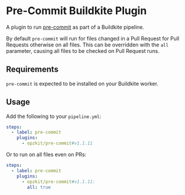 # Pre-Commit Buildkite Plugin

A plugin to run [pre-commit](https://pre-commit.com/) as part of a Buildkite pipeline.

By default `pre-commit` will run for files changed in a Pull Request for Pull Requests otherwise on all files.
This can be overridden with the `all` parameter, causing all files to be checked on Pull Request runs.

## Requirements

`pre-commit` is expected to be installed on your Buildkite worker.

## Usage

Add the following to your `pipeline.yml`:
<!--x-release-please-start-version-->
```yaml
steps:
  - label: pre-commit
    plugins:
      - opzkit/pre-commit#v1.1.11
```

Or to run on all files even on PRs:

```yaml
steps:
  - label: pre-commit
    plugins:
      - opzkit/pre-commit#v1.1.11:
        all: true
```
<!-- x-release-please-end-->
